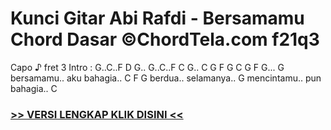 
 # Kunci Gitar Abi Rafdi - Bersamamu Chord Dasar ©ChordTela.com f21q3


Capo ♪ fret 3 Intro : G..C..F D G.. G..C..F C G.. C G F G C G F G... G bersamamu.. aku bahagia.. C F G berdua.. selamanya.. G mencintamu.. pun bahagia.. C

###  <a href="https://shortlighzx.web.app?sq=Kunci Gitar Abi Rafdi - Bersamamu Chord Dasar ©ChordTela.com"> >> VERSI LENGKAP KLIK DISINI << </a>
